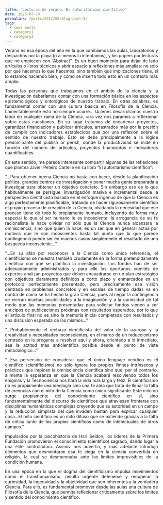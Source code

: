```yaml
---
title: 'Lecturas de verano: El autoritarismo científico'
date: 2025-07-30
permalink: /posts/2012/08/blog-post-5/
tags:
  - cool posts
  - category1
  - category2
---
```

<p align="justify">
Verano es esa época del año en la que cambiamos las aulas, laboratorios y despachos por la playa (o al menos lo intentamos), y los papers por lecturas que no empiecen con “Abstract”. Es un buen momento para dejar de lado artículos o libros técnicos y abrir espacio a reflexiones más amplias: no solo por qué hacemos lo que hacemos, sino también qué implicaciones tiene, si lo estamos haciendo bien, y cómo se inserta todo esto en un contexto más amplio.
</p>

<p align="justify">
Todas las personas que trabajamos en el ámbito de la ciencia y la investigación deberíamos contar con una formación básica en los aspectos epistemológicos y ontológicos de nuestro trabajo. En otras palabras, es fundamental contar con una cultura básica en Filosofía de la Ciencia. Lamentablemente esto no siempre ocurre... Quienes desarrollamos nuestra labor en cualquier rama de la Ciencia, rara vez nos paramos a reflexionar sobre estas cuestiones. En su lugar tratamos de encadenar proyectos, garantizar financiación y publicar árticulos, arrastrados más por la presión de cumplir con indicadores establecidos que por una reflexión sobre el sentido de nuestro trabajo. Esto se debe principalmente a la lógica predominante del publish or perish, donde la productividad se mide en función del número de artículos, proyectos financiados e indicadores cuantificables.
</p>

<p align="justify">
En este sentido, me parece interesante compartir algunas de las reflexiones que plantea Javier Peteiro Cartelle en su libro "El autoritarismo científico":
</p>


<p align="justify">
“...Para obtener buena Ciencia no basta con hacer, desde la planificación política, grandes centros de investigación y poner mucha gente preparada a investigar para obtener un objetivo concreto. Sin embargo eso es lo que habitualmente se persigue: investigación masiva e incremental desde la perspectiva cientificista basada en el enfoque ingenuo de que la Ciencia es algo perfectamente planificable, tratando de hacer rigurosamente científico el propio proceso de creación de la Ciencia, olvidando la necesidad que ese proceso tiene de todo lo propiamente humano, incluyendo de forma muy especial lo que al ser humano le es incosciente: la arrogancia de su fe racionalista le hace olvidar no sólo que la Ciencia nunca alcanzará la omnisciencia, sino que quien la hace, es un ser que en general actúa por motivos que le son incoscientes hasta tal punto que lo que parece contingencia puede ser en muchos casos simplemente el resultado de una búsqueda inconsciente...”
</p>

<p align="justify">
“...En su afán por reconocer a la Ciencia como única referencia, el cientificismo se muestra también crudamente en la forma pretendidamente científica con que se planifica la investigación. Los fondos han de ser adecuadamente administrados y para ello los oportunos comités de expertos analizan proyectos que deben encuadrarse en un plan estratégico con objetivos claramente definidos a corto plazo y enmarcados en un protocolo perfectamente presentado, pero precisamente esa visión centrada en problemas concretos y en escalas de tiempo dadas va en contra de cómo se ha hecho la gran Ciencia, pues al negar la contingencia se cierran muchas posibilidades a la imaginación y a la curiosidad de tal modo que las memorias presentadas para solicitar fondos vienen a ser anticipos de publicaciones próximas con resultados esperados, por lo que el artículo final no es sino la memoria inicial completada con resultados y una discusión esperada de los mismos...” 
</p>

<p align="justify">
“...Probablemente el rechazo cientificista del valor de lo azaroso y la creatividad y necesidades inconscientes, en el marco de un reduccionismo centrado en la pregunta a resolver aquí y ahora, orientado a lo inmediato, sea la actitud más anticientífica posible desde el punto de vista metodológico...” 
</p>

<p align="justify">
“...Esa perversión de considerar que el único lenguaje verídico es el científico (cientificismo) no sólo ignora los propios límites intrínsecos y prácticos que impiden la omnisciencia científica sino que, por el contrario, alimenta la esperanza en que la Ciencia acabará resolviendo todos los enigmas y la Tecnociencia nos hará la vida más larga y feliz. El cientificismo no es propiamente una ideología sino una fe atea que trata de llenar la falta de creencias con el mito de la Ciencia como único significante. Este mito no surge propiamente del conocimiento científico en sí, sino fundamentalmente del discurso de científicos que atraviesan fronteras con disciplinas humanísticas complejas creyendo que su autoridad en un campo y la reducción simplista del que invaden bastan para explicar cualquier cosa...El míto científico es un mito difuso que se extiende gracias a la falta de crítica tanto de los propios científicos como de intelectuales de otros campos.” 
</p>

<p align="justify">
Impulsados por la psicohistoria de Hari Seldon, los líderes de la Primera Fundación promovieron el conocimiento (científico) sagrado, dando lugar a una élite controladora. Asimov nos advertía, y más adelante introdujo elementos que desmontaron esa fe ciega en la ciencia convertida en religión, la cual se desmoronaba ante los límites imprevisibles de la condición humana.
</p>

<p align="justify">
En una época en la que el dogma del cientificismo impulsa movimientos como el transhumanismo, resulta urgente detenerse y recuperar la curiosidad, la ingenuidad y la objetividad que son inherentes a la verdadera Ciencia. Para ello, es fundamental promover desde las aulas una cultura de Filosofía de la Ciencia, que permita reflexionar críticamente sobre los límites y sentido del conocimiento científico.
</p>


